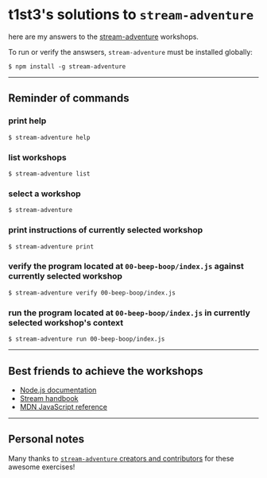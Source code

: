 # t1st3's solutions to `stream-adventure`

here are my answers to the [stream-adventure](https://github.com/substack/stream-adventure) workshops.

To run or verify the answsers, `stream-adventure` must be installed globally:

```
$ npm install -g stream-adventure
```

---

## Reminder of commands

### print help

```
$ stream-adventure help
```

### list workshops

```
$ stream-adventure list
```

### select a workshop

```
$ stream-adventure
```

### print instructions of currently selected workshop

```
$ stream-adventure print
```

### verify the program located at `00-beep-boop/index.js` against currently selected workshop

```
$ stream-adventure verify 00-beep-boop/index.js
```

### run the program located at `00-beep-boop/index.js` in currently selected workshop's context

```
$ stream-adventure run 00-beep-boop/index.js
```

---

## Best friends to achieve the workshops

* [Node.js documentation](https://nodejs.org/api/)
* [Stream handbook](https://github.com/substack/stream-handbook)
* [MDN JavaScript reference](https://developer.mozilla.org/en-US/docs/Web/JavaScript/Reference)

---

## Personal notes

Many thanks to [`stream-adventure` creators and contributors](https://github.com/substack/stream-adventure/graphs/contributors) for these awesome exercises!
